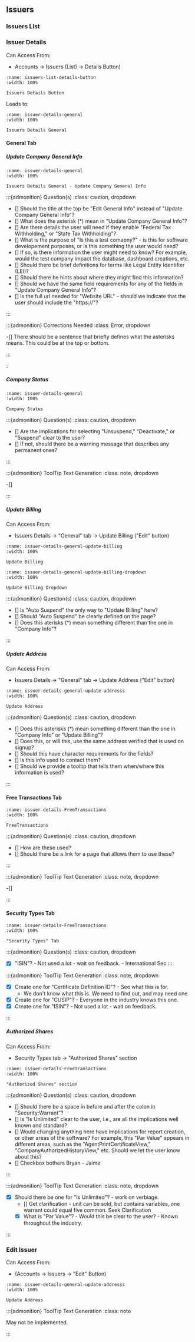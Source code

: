 

## Issuers




### Issuers List





### Issuer Details


Can Access From:

- Accounts -> Issuers (List) -> Details Button)


```{figure} ../../_static/solo_app/Accounts/Issuers/Issuer_List_Details_Button.png
:name: issuers-list-details-button
:width: 100%

Issuers Details Button
```

Leads to:

```{figure} ../../_static/solo_app/Accounts/Issuers/Issuer_Details_General.png
:name: issuer-details-general
:width: 100%

Issuers Details General
```



#### General Tab 



##### Update Company General Info 



```{figure} ../../_static/solo_app/Accounts/Issuers/Accounts_Issuers_Details_General_UpdateCompanyGeneralInfo.png
:name: issuer-details-general
:width: 100%

Issuers Details General - Update Company General Info
```



:::{admonition} Question(s)
:class: caution, dropdown

- [] Should the title at the top be "Edit General Info" instead of "Update Company General Info"?
- [] What does the asterisk (*) mean in "Update Company General Info"?
- [] Are there details the user will need if they enable "Federal Tax Withholding," or "State Tax Withholding"?
- [] What is the purpose of "Is this a test comapny?" - is this for software developement purposes, or is this something the user would need? 
- [] If so, is there information the user might need to know? For example, would the test company impact the database, dashboard creations, etc. 
- [] Should there be brief definitions for terms like Legal Entity Identifier (LEI)?
- [] Should there be hints about where they might find this information?
- [] Should we have the same field requirements for any of the fields in "Update Company General Info"?
- [] Is the full url needed for "Website URL" - should we indicate that the user should include the "https://"?


:::



:::{admonition} Corrections Needed
:class: Error, dropdown

-[] There should be a sentence that briefly defines what the asterisks means. This could be at the top or bottom. 

:::


:


##### Company Status 



```{figure} ../../_static/solo_app/Accounts/Issuers/Accounts_Issuers_Details_General_CompanyStatus.png
:name: issuer-details-general
:width: 100%

Company Status
```



:::{admonition} Question(s)
:class: caution, dropdown


- [] Are the implications for selecting "Unsuspend," "Deactivate," or "Suspend" clear to the user?
- [] If not, should there be a warning message that describes any permanent ones?

:::


:::{admonition} ToolTip Text Generation
:class: note, dropdown

-[] 

:::


##### Update Billing 

Can Access From:

- Issuers Details -> "General" tab -> Update Billing ("Edit" button)

```{figure} ../../_static/solo_app/Accounts/Issuers/Accounts_Issuers_Details_General_UpdateBilling.png
:name: issuer-details-general-update-billing
:width: 100%

Update Billing
```

```{figure} ../../_static/solo_app/Accounts/Issuers/Accounts_Issuers_Details_General_UpdateBilling_Dropdown.png
:name: issuer-details-general-update-billing-dropdown
:width: 100%

Update Billing Dropdown
```


:::{admonition} Question(s)
:class: caution, dropdown

- [] Is "Auto Suspend" the only way to "Update Billing" here?
- [] Should "Auto Suspend" be clearly defined on the page?
- [] Does this aterisks (*) mean something different than the one in "Company Info"?


:::


##### Update Address 


Can Access From:

- Issuers Details -> "General" tab -> Update Address ("Edit" button)

```{figure} ../../_static/solo_app/Accounts/Issuers/Accounts_Issuers_Details_General_UpdateAddress.png
:name: issuer-details-general-update-addresss
:width: 100%

Update Address
```



:::{admonition} Question(s)
:class: caution, dropdown

- [] Does this asterisks (*) mean something different than the one in "Company Info" or "Update Billing"?
- [] Does this, or will this, use the same address verified that is used on signup? 
- [] Should this have character requirements for the fields?
- [] Is this info used to contact them? 
- [] Should we provide a tooltip that tells them when/where this information is used?


:::



#### Free Transactions Tab




```{figure} ../../_static/solo_app/Accounts/Issuers/Accounts_Issuers_Details_FreeTransactions.png
:name: issuer-details-FreeTransactions
:width: 100%

FreeTransactions
```

:::{admonition} Question(s)
:class: caution, dropdown

- [] How are these used?
- [] Should there be a link for a page that allows them to use these?



:::

:::{admonition} ToolTip Text Generation
:class: note, dropdown

-[] 

:::



#### Security Types Tab





```{figure} ../../_static/solo_app/Accounts/Issuers/Accounts_IssuerDetails_SecurityTypes.png
:name: issuer-details-FreeTransactions
:width: 100%

"Security Types" Tab    
```

:::{admonition} Question(s)
:class: caution, dropdown

- [X] "ISIN"? - Not used a lot - wait on feedback. - International Sec
:::

:::{admonition} ToolTip Text Generation
:class: note, dropdown

- [X] Create one for "Certificate Definition ID"? - See what this is for. 
  - We don't know what this is. We need to find out, and may need one. 
- [X] Create one for "CUSIP"? - Everyone in the industry knows this one. 
- [X] Create one for "ISIN"? - Not used a lot - wait on feedback. 

:::


##### Authorized Shares



Can Access From:

- Security Types tab -> "Authorized Shares" section


```{figure} ../../_static/solo_app/Accounts/Issuers/Accounts_IssuerDettails_SecurityTypes_AuthorizedShares_Section.png
:name: issuer-details-FreeTransactions
:width: 100%

"Authorized Shares" section
```

:::{admonition} Question(s)
:class: caution, dropdown

- [] Should there be a space in before and after the colon in "Security:Warrant"?
- [] Is "Is Unlimited" clear to the user, i.e., are all the implications well known and standard?
- [] Would changing anything here have implications for report creation, or other areas of the software? For example, this "Par Value" appears in different areas, such as the "AgentPrintCertificateView," "CompanyAuthorizedHistoryView," etc. Should we let the user know about this?
- [] Checkbox bothers Bryan - Jaime 


:::

:::{admonition} ToolTip Text Generation
:class: note, dropdown

- [X] Should there be one for "Is Unlimited"?  - work on verbiage. 
  - [] Get clarification - unit can be sold, but contains variables, one warrant could equal five common. Seek Clarification
  - [X] What is "Par Value"? - Would this be clear to the user? - Known throughout the industry.

:::



###  Edit Issuer 



Can Access From:

- (Accounts -> Issuers -> "Edit" Button) 

```{figure} ../../_static/solo_app/Accounts/Issuers/Issuer_List_Edit_Button.png
:name: issuer-details-general-update-addresss
:width: 100%

Update Address
```


:::{admonition} ToolTip Text Generation
:class: note

May not be implemented. 

:::
